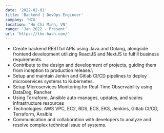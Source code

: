 ```yaml
---
date: '2022-02-01'
title: 'Backend | DevOps Engineer'
company: 'HCG'
location: 'Ho Chi Minh, VN'
range: 'Jan 2022 - Present'
url: 'https://the-hash.com/'
---
```


- Create backend RESTful APIs using Java and Golang, alongside frontend development utilizing ReactJS and NextJS to fulfill business requirements.
- Contribute to the design and development of projects, guiding them from inception to production release.\
- Setup and maintain Jenkin and Gitlab CI/CD pipelines to deploy microservices systems to Kubernetes.
- Setup Microservices Monitoring for Real-Time Observability using DataDog, Rancher
- Using Terraform, Ansible auto-manages, updates, and scales infrastructure resources
- Technologies: AWS VPC, EC2, RDS, ECS, EKS, Jenkins, Gitlab CI/CD, Terraform, Ansible
- Communication and collaboration with developers to analyze and resolve complex technical issue of systems.
